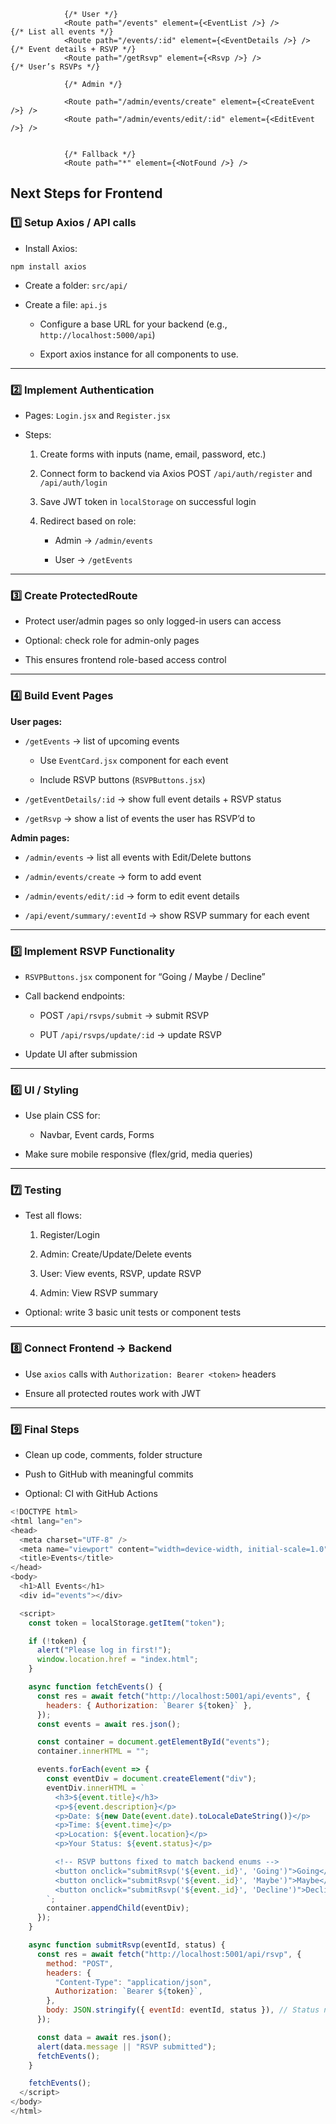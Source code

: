 ```JS
            {/* User */}
            <Route path="/events" element={<EventList />} />              {/* List all events */}
            <Route path="/events/:id" element={<EventDetails />} />      {/* Event details + RSVP */}
            <Route path="/getRsvp" element={<Rsvp />} />            {/* User’s RSVPs */}

            {/* Admin */}
           
            <Route path="/admin/events/create" element={<CreateEvent />} />
            <Route path="/admin/events/edit/:id" element={<EditEvent />} />
            

            {/* Fallback */}
            <Route path="*" element={<NotFound />} />

```


## **Next Steps for Frontend**

### **1️⃣ Setup Axios / API calls**

- Install Axios:
    

`npm install axios`

- Create a folder: `src/api/`
    
- Create a file: `api.js`
    
    - Configure a base URL for your backend (e.g., `http://localhost:5000/api`)
        
    - Export axios instance for all components to use.
        

---

### **2️⃣ Implement Authentication**

- Pages: `Login.jsx` and `Register.jsx`
    
- Steps:
    
    1. Create forms with inputs (name, email, password, etc.)
        
    2. Connect form to backend via Axios POST `/api/auth/register` and `/api/auth/login`
        
    3. Save JWT token in `localStorage` on successful login
        
    4. Redirect based on role:
        
        - Admin → `/admin/events`
            
        - User → `/getEvents`
            

---

### **3️⃣ Create ProtectedRoute**

- Protect user/admin pages so only logged-in users can access
    
- Optional: check role for admin-only pages
    
- This ensures frontend role-based access control
    

---

### **4️⃣ Build Event Pages**

**User pages:**

- `/getEvents` → list of upcoming events
    
    - Use `EventCard.jsx` component for each event
        
    - Include RSVP buttons (`RSVPButtons.jsx`)
        
- `/getEventDetails/:id` → show full event details + RSVP status
    
- `/getRsvp` → show a list of events the user has RSVP’d to
    

**Admin pages:**

- `/admin/events` → list all events with Edit/Delete buttons
    
- `/admin/events/create` → form to add event
    
- `/admin/events/edit/:id` → form to edit event details
    
- `/api/event/summary/:eventId` → show RSVP summary for each event
    

---

### **5️⃣ Implement RSVP Functionality**

- `RSVPButtons.jsx` component for “Going / Maybe / Decline”
    
- Call backend endpoints:
    
    - POST `/api/rsvps/submit` → submit RSVP
        
    - PUT `/api/rsvps/update/:id` → update RSVP
        
- Update UI after submission
    

---

### **6️⃣ UI / Styling**

- Use plain CSS for:
    
    - Navbar, Event cards, Forms
        
- Make sure mobile responsive (flex/grid, media queries)
    

---

### **7️⃣ Testing**

- Test all flows:
    
    1. Register/Login
        
    2. Admin: Create/Update/Delete events
        
    3. User: View events, RSVP, update RSVP
        
    4. Admin: View RSVP summary
        
- Optional: write 3 basic unit tests or component tests
    

---

### **8️⃣ Connect Frontend → Backend**

- Use `axios` calls with `Authorization: Bearer <token>` headers
    
- Ensure all protected routes work with JWT
    

---

### **9️⃣ Final Steps**

- Clean up code, comments, folder structure
    
- Push to GitHub with meaningful commits
    
- Optional: CI with GitHub Actions
```js
<!DOCTYPE html>
<html lang="en">
<head>
  <meta charset="UTF-8" />
  <meta name="viewport" content="width=device-width, initial-scale=1.0"/>
  <title>Events</title>
</head>
<body>
  <h1>All Events</h1>
  <div id="events"></div>

  <script>
    const token = localStorage.getItem("token");

    if (!token) {
      alert("Please log in first!");
      window.location.href = "index.html";
    }

    async function fetchEvents() {
      const res = await fetch("http://localhost:5001/api/events", {
        headers: { Authorization: `Bearer ${token}` },
      });
      const events = await res.json();

      const container = document.getElementById("events");
      container.innerHTML = "";

      events.forEach(event => {
        const eventDiv = document.createElement("div");
        eventDiv.innerHTML = `
          <h3>${event.title}</h3>
          <p>${event.description}</p>
          <p>Date: ${new Date(event.date).toLocaleDateString()}</p>
          <p>Time: ${event.time}</p>
          <p>Location: ${event.location}</p>
          <p>Your Status: ${event.status}</p>

          <!-- RSVP buttons fixed to match backend enums -->
          <button onclick="submitRsvp('${event._id}', 'Going')">Going</button>
          <button onclick="submitRsvp('${event._id}', 'Maybe')">Maybe</button>
          <button onclick="submitRsvp('${event._id}', 'Decline')">Decline</button>
        `;
        container.appendChild(eventDiv);
      });
    }

    async function submitRsvp(eventId, status) {
      const res = await fetch("http://localhost:5001/api/rsvp", {
        method: "POST",
        headers: {
          "Content-Type": "application/json",
          Authorization: `Bearer ${token}`,
        },
        body: JSON.stringify({ eventId: eventId, status }), // Status now matches backend
      });

      const data = await res.json();
      alert(data.message || "RSVP submitted");
      fetchEvents();
    }

    fetchEvents();
  </script>
</body>
</html>

```